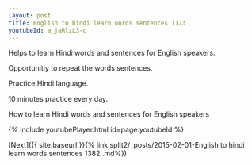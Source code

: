 ```yaml
---
layout: post
title: English to hindi learn words sentences 1173 
youtubeId: a_jaRlzL3-c
---
```

 
 
Helps to learn Hindi words and sentences for English speakers.

Opportunitiy to repeat the words sentences. 

Practice Hindi language. 
 
10 minutes practice every day. 
 
How to learn Hindi words and sentences for English speakers 
 
{% include youtubePlayer.html id=page.youtubeId %}
 
 
[Next]({{ site.baseurl }}{% link  split2/_posts/2015-02-01-English to hindi learn words sentences 1382 .md%})
 
